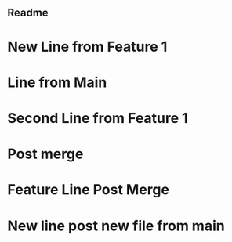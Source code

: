 ## Readme

# New Line from Feature 1

# Line from Main

# Second Line from Feature 1

# Post merge

# Feature Line Post Merge

# New line post new file from main
